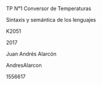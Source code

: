 TP N°1  Conversor de Temperaturas

Sintaxis y semántica de los lenguajes

K2051

2017

Juan Andrés Alarcón

AndresAlarcon

1556617
